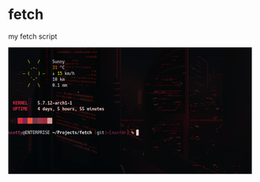 # fetch
my fetch script

![screeshot](https://github.com/mute55/fetch/blob/master/screenshot/Screenshot%20from%202020-08-08%2013-24-57.png)
